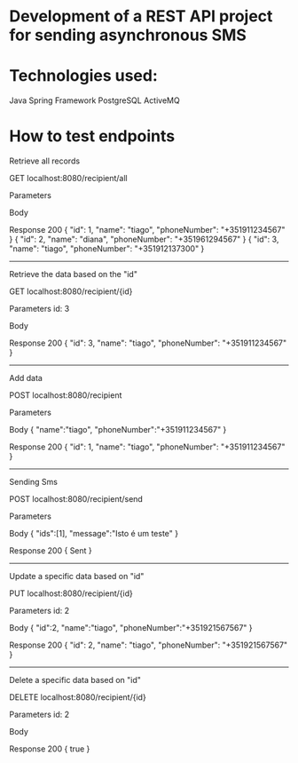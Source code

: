 # Development of a REST API project for sending asynchronous SMS

# Technologies used:
Java Spring Framework
PostgreSQL
ActiveMQ

# How to test endpoints

Retrieve all records

GET	localhost:8080/recipient/all

Parameters

Body

Response 200
{
    "id": 1,
    "name": "tiago",
    "phoneNumber": "+351911234567"
}
{
    "id": 2,
    "name": "diana",
    "phoneNumber": "+351961294567"
}
{
    "id": 3,
    "name": "tiago",
    "phoneNumber": "+351912137300"
}

--------------------

Retrieve the data based on the "id"

GET	localhost:8080/recipient/{id}

Parameters
id: 3

Body

Response 200
{
    "id": 3,
    "name": "tiago",
    "phoneNumber": "+351911234567"
}

--------------------

Add data

POST	localhost:8080/recipient

Parameters

Body
{
    "name":"tiago",
    "phoneNumber":"+351911234567"
}

Response 200
{
    "id": 1,
    "name": "tiago",
    "phoneNumber": "+351911234567"
}

--------------------

Sending Sms

POST	localhost:8080/recipient/send

Parameters

Body
{
    "ids":[1],
    "message":"Isto é um teste"
}

Response 200
{
    Sent
}

--------------------

Update a specific data based on "id"

PUT	localhost:8080/recipient/{id}

Parameters
id: 2

Body
{
    "id":2,	
    "name":"tiago",
    "phoneNumber":"+351921567567"
}

Response 200
{
    "id": 2,
    "name": "tiago",
    "phoneNumber": "+351921567567"
}

--------------------

Delete a specific data based on "id"

DELETE	localhost:8080/recipient/{id}

Parameters
id: 2

Body

Response 200
{
    true
}

